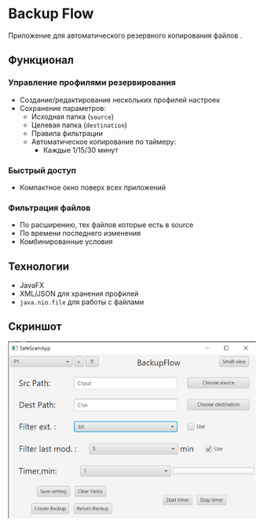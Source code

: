 # Backup Flow

Приложение для автоматического резервного копирования файлов .

## Функционал

### Управление профилями резервирования
- Создание/редактирование нескольких профилей настроек
- Сохранение параметров:
    - Исходная папка (`source`)
    - Целевая папка (`destination`)
    - Правила фильтрации
    - Автоматическое копирование по таймеру:
        - Каждые 1/15/30 минут

### Быстрый доступ
- Компактное окно поверх всех приложений

### Фильтрация файлов
- По расширению, тех файлов которые есть в source
- По времени последнего изменения
- Комбинированные условия

## Технологии
- JavaFX
- XML/JSON для хранения профилей
- `java.nio.file` для работы с файлами



## Скриншот
![Photos Backup](1.jpg)
